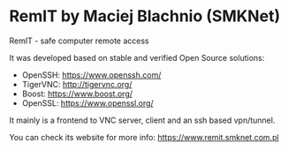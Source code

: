 # RemIT by Maciej Blachnio (SMKNet)

RemIT - safe computer remote access

It was developed based on stable and verified Open Source solutions:

- OpenSSH: https://www.openssh.com/
- TigerVNC: http://tigervnc.org/
- Boost: https://www.boost.org/
- OpenSSL: https://www.openssl.org/

It mainly is a frontend to VNC server, client and an ssh based vpn/tunnel.

You can check its website for more info: https://www.remit.smknet.com.pl
